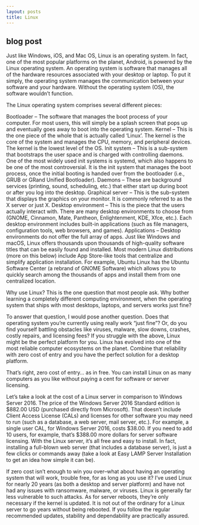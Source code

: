 ```yaml
---
layout: posts
title: Linux
---
```


## blog post



Just like Windows, iOS, and Mac OS, Linux is an operating system. In fact, one of the most popular platforms on the planet, Android, is powered by the Linux operating system. An operating system is software that manages all of the hardware resources associated with your desktop or laptop. To put it simply, the operating system manages the communication between your software and your hardware. Without the operating system (OS), the software wouldn’t function.

The Linux operating system comprises several different pieces:

Bootloader –  The software that manages the boot process of your computer. For most users, this will simply be a splash screen that pops up and eventually goes away to boot into the operating system.
Kernel – This is the one piece of the whole that is actually called ‘Linux’. The kernel is the core of the system and manages the CPU, memory, and peripheral devices. The kernel is the lowest level of the OS.
Init system – This is a sub-system that bootstraps the user space and is charged with controlling daemons. One of the most widely used init systems is systemd, which also happens to be one of the most controversial. It is the init system that manages the boot process, once the initial booting is handed over from the bootloader (i.e., GRUB or GRand Unified Bootloader).
Daemons – These are background services (printing, sound, scheduling, etc.) that either start up during boot or after you log into the desktop.
Graphical server – This is the sub-system that displays the graphics on your monitor. It is commonly referred to as the X server or just X.
Desktop environment – This is the piece that the users actually interact with. There are many desktop environments to choose from (GNOME, Cinnamon, Mate, Pantheon, Enlightenment, KDE, Xfce, etc.). Each desktop environment includes built-in applications (such as file managers, configuration tools, web browsers, and games).
Applications – Desktop environments do not offer the full array of apps. Just like Windows and macOS, Linux offers thousands upon thousands of high-quality software titles that can be easily found and installed. Most modern Linux distributions (more on this below) include App Store-like tools that centralize and simplify application installation. For example, Ubuntu Linux has the Ubuntu Software Center (a rebrand of GNOME Software) which allows you to quickly search among the thousands of apps and install them from one centralized location.

 

Why use Linux?
This is the one question that most people ask. Why bother learning a completely different computing environment, when the operating system that ships with most desktops, laptops, and servers works just fine?

To answer that question, I would pose another question. Does that operating system you’re currently using really work “just fine”? Or, do you find yourself battling obstacles like viruses, malware, slow downs, crashes, costly repairs, and licensing fees?
If you struggle with the above, Linux might be the perfect platform for you. Linux has evolved into one of the most reliable computer ecosystems on the planet. Combine that reliability with zero cost of entry and you have the perfect solution for a desktop platform.

That’s right, zero cost of entry… as in free. You can install Linux on as many computers as you like without paying a cent for software or server licensing.

Let’s take a look at the cost of a Linux server in comparison to Windows Server 2016. The price of the Windows Server 2016 Standard edition is $882.00 USD (purchased directly from Microsoft). That doesn’t include Client Access License (CALs) and licenses for other software you may need to run (such as a database, a web server, mail server, etc.). For example, a single user CAL, for Windows Server 2016, costs $38.00. If you need to add 10 users, for example, that’s $388.00 more dollars for server software licensing.  With the Linux server, it’s all free and easy to install. In fact, installing a full-blown web server (that includes a database server), is just a few clicks or commands away (take a look at Easy LAMP Server Installation to get an idea how simple it can be).

If zero cost isn’t enough to win you over–what about having an operating system that will work, trouble free, for as long as you use it? I’ve used Linux for nearly 20 years (as both a desktop and server platform) and have not had any issues with ransomware, malware, or viruses. Linux is generally far less vulnerable to such attacks. As for server reboots, they’re only necessary if the kernel is updated. It is not out of the ordinary for a Linux server to go years without being rebooted. If you follow the regular recommended updates, stability and dependability are practically assured.